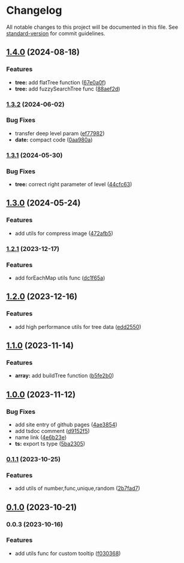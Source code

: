 # Changelog

All notable changes to this project will be documented in this file. See [standard-version](https://github.com/conventional-changelog/standard-version) for commit guidelines.

## [1.4.0](https://github.com/chandq/sculp-js/compare/v1.3.2...v1.4.0) (2024-08-18)

### Features

- **tree:** add flatTree function ([67e0a0f](https://github.com/chandq/sculp-js/commit/67e0a0f0459b1ce84ad89f8e929a38cf5e1b61ad))
- **tree:** add fuzzySearchTree func ([88aef2d](https://github.com/chandq/sculp-js/commit/88aef2d650323d193b84aa4f1e6e205b45d78fff))

### [1.3.2](https://github.com/chandq/sculp-js/compare/v1.3.1...v1.3.2) (2024-06-02)

### Bug Fixes

- transfer deep level param ([ef77982](https://github.com/chandq/sculp-js/commit/ef77982b6d93e1f23e705e988f3db573985fa014))
- **date:** compact code ([0aa980a](https://github.com/chandq/sculp-js/commit/0aa980a15c1aa5c9b51db974c6dc3ca270e89f22))

### [1.3.1](https://github.com/chandq/sculp-js/compare/v1.3.0...v1.3.1) (2024-05-30)

### Bug Fixes

- **tree:** correct right parameter of level ([44cfc63](https://github.com/chandq/sculp-js/commit/44cfc639f9216f64e2272fb8fd647fc2ebb0d638))

## [1.3.0](https://github.com/chandq/sculp-js/compare/v1.2.1...v1.3.0) (2024-05-24)

### Features

- add utils for compress image ([472afb5](https://github.com/chandq/sculp-js/commit/472afb5605c1670f71122c1c596a2b4383e8ab1d))

### [1.2.1](https://github.com/chandq/sculp-js/compare/v1.2.0...v1.2.1) (2023-12-17)

### Features

- add forEachMap utils func ([dc1f65a](https://github.com/chandq/sculp-js/commit/dc1f65a7d2bcf1e5a05a5427a1e143ca072d7d19))

## [1.2.0](https://github.com/chandq/sculp-js/compare/v1.1.0...v1.2.0) (2023-12-16)

### Features

- add high performance utils for tree data ([edd2550](https://github.com/chandq/sculp-js/commit/edd25506cf335562a4fcdca78e612e2e2ecf7673))

## [1.1.0](https://github.com/chandq/sculp-js/compare/v1.0.1...v1.1.0) (2023-11-14)

### Features

- **array:** add buildTree function ([b5fe2b0](https://github.com/chandq/sculp-js/commit/b5fe2b098ad3fa30d3fbfe29a3df3b6e70f32725))

## [1.0.0](https://github.com/chandq/sculp-js/compare/v0.1.1...v1.0.0) (2023-11-12)

### Bug Fixes

- add site entry of github pages ([4ae3854](https://github.com/chandq/sculp-js/commit/4ae38543ee8a26758554aada2c8ee8bd6085eeff))
- add tsdoc comment ([d9152f5](https://github.com/chandq/sculp-js/commit/d9152f56618ba070e85b06a8e7e601dd0f75b8a2))
- name link ([4e6b23e](https://github.com/chandq/sculp-js/commit/4e6b23eb7313ccac360c686c51609a6f13811d08))
- **ts:** export ts type ([5ba2305](https://github.com/chandq/sculp-js/commit/5ba23059fbaac096a53b49ee01f599328fafa1c2))

### [0.1.1](https://github.com/chandq/sculp-js/compare/v0.1.0...v0.1.1) (2023-10-25)

### Features

- add utils of number,func,unique,random ([2b7fad7](https://github.com/chandq/sculp-js/commit/2b7fad7822f4ce8216d0addc85e807821e01d15e))

## [0.1.0](https://github.com/chandq/sculp-js/compare/v0.0.3...v0.1.0) (2023-10-21)

### 0.0.3 (2023-10-16)

### Features

- add utils func for custom tooltip ([f030368](https://github.com/chandq/sculp-js/commit/f030368a62471c85a5cddf5eeb2295fc32f27535))
